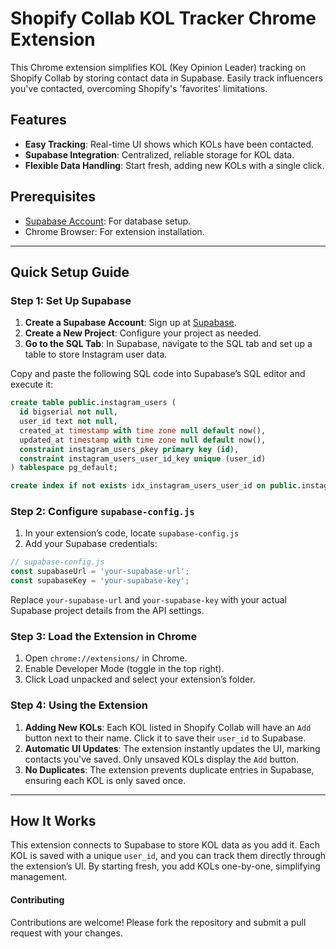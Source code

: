 # Shopify Collab KOL Tracker Chrome Extension

This Chrome extension simplifies KOL (Key Opinion Leader) tracking on Shopify Collab by storing contact data in Supabase. Easily track influencers you've contacted, overcoming Shopify's 'favorites' limitations.

## Features
- **Easy Tracking**: Real-time UI shows which KOLs have been contacted.
- **Supabase Integration**: Centralized, reliable storage for KOL data.
- **Flexible Data Handling**: Start fresh, adding new KOLs with a single click.

## Prerequisites
- [Supabase Account](https://supabase.com/): For database setup.
- Chrome Browser: For extension installation.

---



## Quick Setup Guide

### Step 1: Set Up Supabase
1. **Create a Supabase Account**: Sign up at [Supabase](https://supabase.com/).
2. **Create a New Project**: Configure your project as needed.
3. **Go to the SQL Tab**: In Supabase, navigate to the SQL tab and set up a table to store Instagram user data.

Copy and paste the following SQL code into Supabase’s SQL editor and execute it:

```sql
create table public.instagram_users (
  id bigserial not null,
  user_id text not null,
  created_at timestamp with time zone null default now(),
  updated_at timestamp with time zone null default now(),
  constraint instagram_users_pkey primary key (id),
  constraint instagram_users_user_id_key unique (user_id)
) tablespace pg_default;

create index if not exists idx_instagram_users_user_id on public.instagram_users using btree (user_id) tablespace pg_default;
```

### Step 2: Configure `supabase-config.js`
1. In your extension’s code, locate `supabase-config.js`
2. Add your Supabase credentials:

```javascript
// supabase-config.js
const supabaseUrl = 'your-supabase-url';
const supabaseKey = 'your-supabase-key';
```
Replace `your-supabase-url` and `your-supabase-key` with your actual Supabase project details from the API settings.

### Step 3: Load the Extension in Chrome
1. Open `chrome://extensions/` in Chrome.
2. Enable Developer Mode (toggle in the top right).
3. Click Load unpacked and select your extension’s folder.

### Step 4: Using the Extension
1. **Adding New KOLs**: Each KOL listed in Shopify Collab will have an `Add` button next to their name. Click it to save their `user_id` to Supabase.
2. **Automatic UI Updates**: The extension instantly updates the UI, marking contacts you've saved. Only unsaved KOLs display the `Add` button.
3. **No Duplicates**: The extension prevents duplicate entries in Supabase, ensuring each KOL is only saved once.


------------

## How It Works

This extension connects to Supabase to store KOL data as you add it. Each KOL is saved with a unique `user_id`, and you can track them directly through the extension’s UI. By starting fresh, you add KOLs one-by-one, simplifying management.

#### Contributing
Contributions are welcome! Please fork the repository and submit a pull request with your changes.
